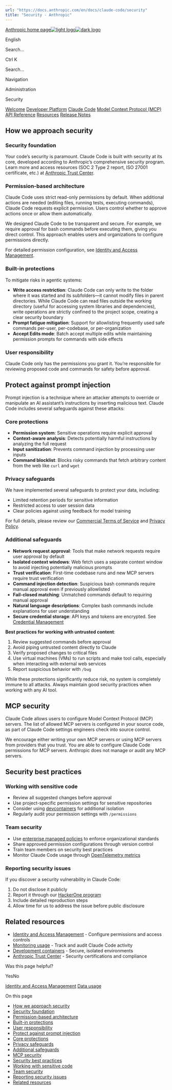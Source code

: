 ```yaml
---
url: "https://docs.anthropic.com/en/docs/claude-code/security"
title: "Security - Anthropic"
---
```


[Anthropic home page![light logo](https://mintlify.s3.us-west-1.amazonaws.com/anthropic/logo/light.svg)![dark logo](https://mintlify.s3.us-west-1.amazonaws.com/anthropic/logo/dark.svg)](https://docs.anthropic.com/)

English

Search...

Ctrl K

Search...

Navigation

Administration

Security

[Welcome](https://docs.anthropic.com/en/home) [Developer Platform](https://docs.anthropic.com/en/docs/intro) [Claude Code](https://docs.anthropic.com/en/docs/claude-code/overview) [Model Context Protocol (MCP)](https://docs.anthropic.com/en/docs/mcp) [API Reference](https://docs.anthropic.com/en/api/messages) [Resources](https://docs.anthropic.com/en/resources/overview) [Release Notes](https://docs.anthropic.com/en/release-notes/overview)

## [​](https://docs.anthropic.com/en/docs/claude-code/security\#how-we-approach-security)  How we approach security

### [​](https://docs.anthropic.com/en/docs/claude-code/security\#security-foundation)  Security foundation

Your code’s security is paramount. Claude Code is built with security at its core, developed according to Anthropic’s comprehensive security program. Learn more and access resources (SOC 2 Type 2 report, ISO 27001 certificate, etc.) at [Anthropic Trust Center](https://trust.anthropic.com/).

### [​](https://docs.anthropic.com/en/docs/claude-code/security\#permission-based-architecture)  Permission-based architecture

Claude Code uses strict read-only permissions by default. When additional actions are needed (editing files, running tests, executing commands), Claude Code requests explicit permission. Users control whether to approve actions once or allow them automatically.

We designed Claude Code to be transparent and secure. For example, we require approval for bash commands before executing them, giving you direct control. This approach enables users and organizations to configure permissions directly.

For detailed permission configuration, see [Identity and Access Management](https://docs.anthropic.com/en/docs/claude-code/iam).

### [​](https://docs.anthropic.com/en/docs/claude-code/security\#built-in-protections)  Built-in protections

To mitigate risks in agentic systems:

- **Write access restriction**: Claude Code can only write to the folder where it was started and its subfolders—it cannot modify files in parent directories. While Claude Code can read files outside the working directory (useful for accessing system libraries and dependencies), write operations are strictly confined to the project scope, creating a clear security boundary
- **Prompt fatigue mitigation**: Support for allowlisting frequently used safe commands per-user, per-codebase, or per-organization
- **Accept Edits mode**: Batch accept multiple edits while maintaining permission prompts for commands with side effects

### [​](https://docs.anthropic.com/en/docs/claude-code/security\#user-responsibility)  User responsibility

Claude Code only has the permissions you grant it. You’re responsible for reviewing proposed code and commands for safety before approval.

## [​](https://docs.anthropic.com/en/docs/claude-code/security\#protect-against-prompt-injection)  Protect against prompt injection

Prompt injection is a technique where an attacker attempts to override or manipulate an AI assistant’s instructions by inserting malicious text. Claude Code includes several safeguards against these attacks:

### [​](https://docs.anthropic.com/en/docs/claude-code/security\#core-protections)  Core protections

- **Permission system**: Sensitive operations require explicit approval
- **Context-aware analysis**: Detects potentially harmful instructions by analyzing the full request
- **Input sanitization**: Prevents command injection by processing user inputs
- **Command blocklist**: Blocks risky commands that fetch arbitrary content from the web like `curl` and `wget`

### [​](https://docs.anthropic.com/en/docs/claude-code/security\#privacy-safeguards)  Privacy safeguards

We have implemented several safeguards to protect your data, including:

- Limited retention periods for sensitive information
- Restricted access to user session data
- Clear policies against using feedback for model training

For full details, please review our [Commercial Terms of Service](https://www.anthropic.com/legal/commercial-terms) and [Privacy Policy](https://www.anthropic.com/legal/privacy).

### [​](https://docs.anthropic.com/en/docs/claude-code/security\#additional-safeguards)  Additional safeguards

- **Network request approval**: Tools that make network requests require user approval by default
- **Isolated context windows**: Web fetch uses a separate context window to avoid injecting potentially malicious prompts
- **Trust verification**: First-time codebase runs and new MCP servers require trust verification
- **Command injection detection**: Suspicious bash commands require manual approval even if previously allowlisted
- **Fail-closed matching**: Unmatched commands default to requiring manual approval
- **Natural language descriptions**: Complex bash commands include explanations for user understanding
- **Secure credential storage**: API keys and tokens are encrypted. See [Credential Management](https://docs.anthropic.com/en/docs/claude-code/iam#credential-management)

**Best practices for working with untrusted content**:

1. Review suggested commands before approval
2. Avoid piping untrusted content directly to Claude
3. Verify proposed changes to critical files
4. Use virtual machines (VMs) to run scripts and make tool calls, especially when interacting with external web services
5. Report suspicious behavior with `/bug`

While these protections significantly reduce risk, no system is completely
immune to all attacks. Always maintain good security practices when working
with any AI tool.

## [​](https://docs.anthropic.com/en/docs/claude-code/security\#mcp-security)  MCP security

Claude Code allows users to configure Model Context Protocol (MCP) servers. The list of allowed MCP servers is configured in your source code, as part of Claude Code settings engineers check into source control.

We encourage either writing your own MCP servers or using MCP servers from providers that you trust. You are able to configure Claude Code permissions for MCP servers. Anthropic does not manage or audit any MCP servers.

## [​](https://docs.anthropic.com/en/docs/claude-code/security\#security-best-practices)  Security best practices

### [​](https://docs.anthropic.com/en/docs/claude-code/security\#working-with-sensitive-code)  Working with sensitive code

- Review all suggested changes before approval
- Use project-specific permission settings for sensitive repositories
- Consider using [devcontainers](https://docs.anthropic.com/en/docs/claude-code/devcontainer) for additional isolation
- Regularly audit your permission settings with `/permissions`

### [​](https://docs.anthropic.com/en/docs/claude-code/security\#team-security)  Team security

- Use [enterprise managed policies](https://docs.anthropic.com/en/docs/claude-code/iam#enterprise-managed-policy-settings) to enforce organizational standards
- Share approved permission configurations through version control
- Train team members on security best practices
- Monitor Claude Code usage through [OpenTelemetry metrics](https://docs.anthropic.com/en/docs/claude-code/monitoring-usage)

### [​](https://docs.anthropic.com/en/docs/claude-code/security\#reporting-security-issues)  Reporting security issues

If you discover a security vulnerability in Claude Code:

1. Do not disclose it publicly
2. Report it through our [HackerOne program](https://hackerone.com/anthropic-vdp/reports/new?type=team&report_type=vulnerability)
3. Include detailed reproduction steps
4. Allow time for us to address the issue before public disclosure

## [​](https://docs.anthropic.com/en/docs/claude-code/security\#related-resources)  Related resources

- [Identity and Access Management](https://docs.anthropic.com/en/docs/claude-code/iam) \- Configure permissions and access controls
- [Monitoring usage](https://docs.anthropic.com/en/docs/claude-code/monitoring-usage) \- Track and audit Claude Code activity
- [Development containers](https://docs.anthropic.com/en/docs/claude-code/devcontainer) \- Secure, isolated environments
- [Anthropic Trust Center](https://trust.anthropic.com/) \- Security certifications and compliance

Was this page helpful?

YesNo

[Identity and Access Management](https://docs.anthropic.com/en/docs/claude-code/iam) [Data usage](https://docs.anthropic.com/en/docs/claude-code/data-usage)

On this page

- [How we approach security](https://docs.anthropic.com/en/docs/claude-code/security#how-we-approach-security)
- [Security foundation](https://docs.anthropic.com/en/docs/claude-code/security#security-foundation)
- [Permission-based architecture](https://docs.anthropic.com/en/docs/claude-code/security#permission-based-architecture)
- [Built-in protections](https://docs.anthropic.com/en/docs/claude-code/security#built-in-protections)
- [User responsibility](https://docs.anthropic.com/en/docs/claude-code/security#user-responsibility)
- [Protect against prompt injection](https://docs.anthropic.com/en/docs/claude-code/security#protect-against-prompt-injection)
- [Core protections](https://docs.anthropic.com/en/docs/claude-code/security#core-protections)
- [Privacy safeguards](https://docs.anthropic.com/en/docs/claude-code/security#privacy-safeguards)
- [Additional safeguards](https://docs.anthropic.com/en/docs/claude-code/security#additional-safeguards)
- [MCP security](https://docs.anthropic.com/en/docs/claude-code/security#mcp-security)
- [Security best practices](https://docs.anthropic.com/en/docs/claude-code/security#security-best-practices)
- [Working with sensitive code](https://docs.anthropic.com/en/docs/claude-code/security#working-with-sensitive-code)
- [Team security](https://docs.anthropic.com/en/docs/claude-code/security#team-security)
- [Reporting security issues](https://docs.anthropic.com/en/docs/claude-code/security#reporting-security-issues)
- [Related resources](https://docs.anthropic.com/en/docs/claude-code/security#related-resources)